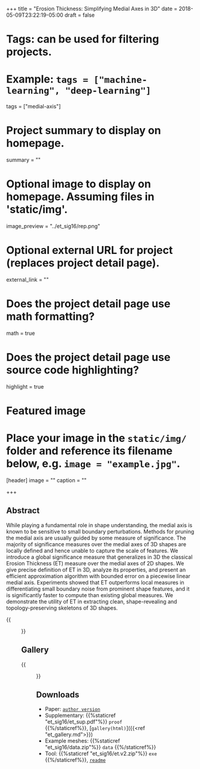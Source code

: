 +++
title = "Erosion Thickness: Simplifying Medial Axes in 3D"
date = 2018-05-09T23:22:19-05:00
draft = false

# Tags: can be used for filtering projects.
# Example: `tags = ["machine-learning", "deep-learning"]`
tags = ["medial-axis"]

# Project summary to display on homepage.
summary = ""

# Optional image to display on homepage. Assuming files in 'static/img'.
image_preview = "../et_sig16/rep.png"

# Optional external URL for project (replaces project detail page).
external_link = ""

# Does the project detail page use math formatting?
math = true

# Does the project detail page use source code highlighting?
highlight = true

# Featured image
# Place your image in the `static/img/` folder and reference its filename below, e.g. `image = "example.jpg"`.
[header]
image = ""
caption = ""

+++

## Abstract
While playing a fundamental role in shape understanding, the medial axis is known to be sensitive to small boundary perturbations. Methods for pruning the medial axis are usually guided by some measure of significance. The majority of significance measures over the medial axes of 3D shapes are locally defined and hence unable to capture the scale of features. We introduce a global significance measure that generalizes in 3D the classical Erosion Thickness (ET) measure over the medial axes of 2D shapes. We give precise definition of ET in 3D, analyze its properties, and present an efficient approximation algorithm with bounded error on a piecewise linear medial axis. Experiments showed that ET outperforms local measures in differentiating small boundary noise from prominent shape features, and it is significantly faster to compute than existing global measures. We demonstrate the utility of ET in extracting clean, shape-revealing and topology-preserving skeletons of 3D shapes.

{{<figure alt="" src="/et_sig16/et_teaser.png" title="Figure 1. The medial axis of a bumpy dolphin shape contains numerous noisy branches (left). Our measure properly highlights the important subset of the medial axis (middle). Guided by the measure, a skeleton is generated that features both surfaces and curves capturing planar and tubular parts of the shape.">}}

## Gallery

{{<figure alt="" src="/et_sig16/gallery.png" title="Figure 2. Gallery of 12 shapes organized by columns. The surface, ET, curve-only skeleton and hybrid skeleton are shown for each shape by rows. See the supplementary material for complete results.">}}

## Downloads

+ Paper: [`author version`](#)
+ Supplementary: 
{{%staticref "et_sig16/et_sup.pdf"%}} `proof` {{%/staticref%}},
	[`gallery(html)`]({{<ref "et_gallery.md">}})
+ Example meshes: {{%staticref "et_sig16/data.zip"%}} `data` {{%/staticref%}}
+ Tool:
{{%staticref "et_sig16/et.v2.zip"%}} `exe` {{%/staticref%}},
[`readme`](#)